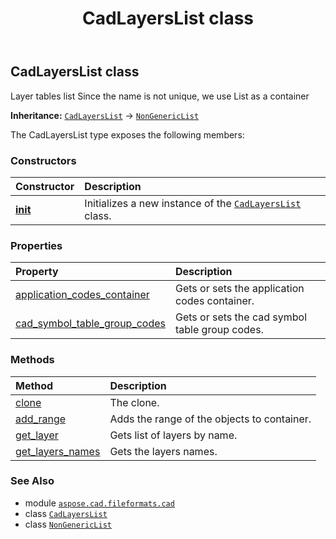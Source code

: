 ﻿---
title: CadLayersList class
second_title: Aspose.CAD for Python via .NET API References
description: 
type: docs
weight: 100
url: /aspose.cad.fileformats.cad/cadlayerslist/
is_root: false
---

## CadLayersList class

Layer tables list
Since the name is not unique, we use List as a container



**Inheritance:** [`CadLayersList`](/cad/python-net/aspose.cad.fileformats.cad/cadlayerslist) → 
[`NonGenericList`](/cad/python-net/aspose.cad/nongenericlist)



The CadLayersList type exposes the following members:

### Constructors
| Constructor | Description |
| :- | :- |
| [__init__](/cad/python-net/aspose.cad.fileformats.cad/cadlayerslist/__init__/#) | Initializes a new instance of the [`CadLayersList`](/cad/python-net/aspose.cad.fileformats.cad/cadlayerslist) class. |


### Properties
| Property | Description |
| :- | :- |
| [application_codes_container](/cad/python-net/aspose.cad.fileformats.cad/cadlayerslist/application_codes_container) | Gets or sets the application codes container. |
| [cad_symbol_table_group_codes](/cad/python-net/aspose.cad.fileformats.cad/cadlayerslist/cad_symbol_table_group_codes) | Gets or sets the cad symbol table group codes. |


### Methods
| Method | Description |
| :- | :- |
| [clone](/cad/python-net/aspose.cad.fileformats.cad/cadlayerslist/clone/#) | The clone. |
| [add_range](/cad/python-net/aspose.cad.fileformats.cad/cadlayerslist/add_range/#list) | Adds the range of the objects to container. |
| [get_layer](/cad/python-net/aspose.cad.fileformats.cad/cadlayerslist/get_layer/#str) | Gets list of layers by name. |
| [get_layers_names](/cad/python-net/aspose.cad.fileformats.cad/cadlayerslist/get_layers_names/#) | Gets the layers names. |



### See Also
* module [`aspose.cad.fileformats.cad`](..)
* class [`CadLayersList`](/cad/python-net/aspose.cad.fileformats.cad/cadlayerslist)
* class [`NonGenericList`](/cad/python-net/aspose.cad/nongenericlist)
